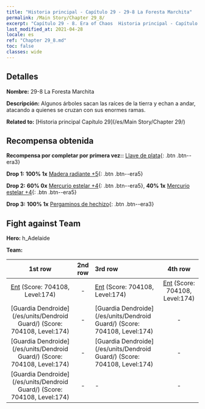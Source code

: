 ```yaml
---
title: "Historia principal - Capítulo 29 - 29-8 La Foresta Marchita"
permalink: /Main Story/Chapter 29_8/
excerpt: "Capítulo 29 - 8. Era of Chaos  Historia principal - Capítulo 29_8. 29-8 La Foresta Marchita"
last_modified_at: 2021-04-28
locale: es
ref: "Chapter 29_8.md"
toc: false
classes: wide
---
```


## Detalles

 **Nombre:** 29-8 La Foresta Marchita

 **Descripción:** Algunos árboles sacan las raíces de la tierra y echan a andar, atacando a quienes se cruzan con sus enormes ramas.

 **Related to:** [Historia principal Capítulo 29](/es/Main Story/Chapter 29/)

## Recompensa obtenida

 **Recompensa por completar por primera vez::** [Llave de plata](/ItemsES/con_693/){: .btn .btn--era3}

 **Drop 1:** **100% 1x** [Madera radiante +5](/ItemsES/mat_97/){: .btn .btn--era5}

 **Drop 2:** **60% 0x** [Mercurio estelar +4](/ItemsES/mat_91/){: .btn .btn--era5}, **40% 1x** [Mercurio estelar +4](/ItemsES/mat_91/){: .btn .btn--era5}

 **Drop 3:** **100% 1x** [Pergaminos de hechizo](/ItemsES/con_694/){: .btn .btn--era3}


## Fight against Team
 **Hero:** h_Adelaide

 **Team:**


  | 1st row | 2nd row | 3rd row | 4th row |
  |:----:|:----:|:----|:----:|
  | [Ent](/es/units/Treant/) (Score: 704108, Level:174)  | - | [Ent](/es/units/Treant/) (Score: 704108, Level:174)  | [Ent](/es/units/Treant/) (Score: 704108, Level:174)  |
  | [Guardia Dendroide](/es/units/Dendroid Guard/) (Score: 704108, Level:174)  | - | [Guardia Dendroide](/es/units/Dendroid Guard/) (Score: 704108, Level:174)  | - |
  | [Guardia Dendroide](/es/units/Dendroid Guard/) (Score: 704108, Level:174)  | - | [Guardia Dendroide](/es/units/Dendroid Guard/) (Score: 704108, Level:174)  | - |
  | [Guardia Dendroide](/es/units/Dendroid Guard/) (Score: 704108, Level:174)  | - | - | - |


